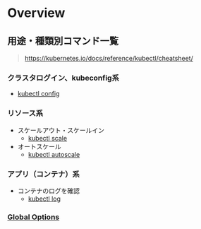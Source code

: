 # Overview

## 用途・種類別コマンド一覧

> https://kubernetes.io/docs/reference/kubectl/cheatsheet/

### クラスタログイン、kubeconfig系

- [kubectl config](./config)

### リソース系

- スケールアウト・スケールイン
  - [kubectl scale](./scale.md)
- オートスケール
  - [kubectl autoscale](./autoscale.md)

### アプリ（コンテナ）系

- コンテナのログを確認
  - [kubectl log](./log.md)

### [Global Options](./global-options.md)
